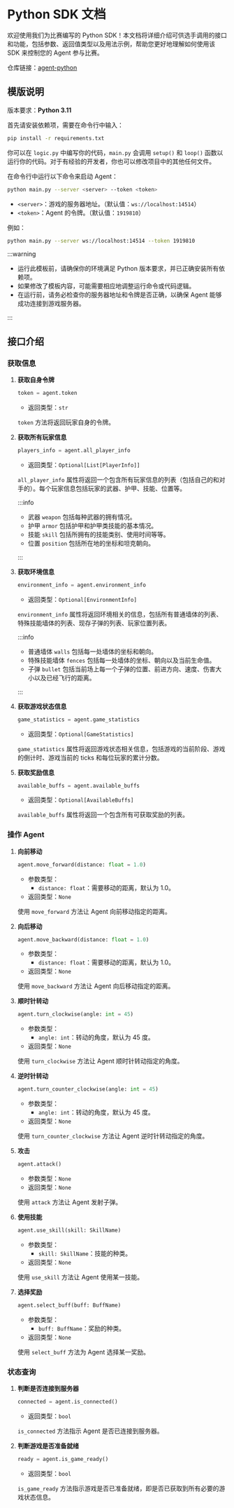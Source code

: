 # Python SDK 文档

欢迎使用我们为比赛编写的 Python SDK！本文档将详细介绍可供选手调用的接口和功能，包括参数、返回值类型以及用法示例，帮助您更好地理解如何使用该 SDK 来控制您的 Agent 参与比赛。

仓库链接：[agent-python](https://github.com/thuasta/thuai-8/releases/download/v0.1.0.1/thuai-8-agent-python.zip)

## 模版说明

版本要求：**Python 3.11**

首先请安装依赖项，需要在命令行中输入：

```bash
pip install -r requirements.txt
```

你可以在 `logic.py` 中编写你的代码，`main.py` 会调用 `setup()` 和 `loop()` 函数以运行你的代码。对于有经验的开发者，你也可以修改项目中的其他任何文件。

在命令行中运行以下命令来启动 Agent：

```bash
python main.py --server <server> --token <token>
```

- `<server>`：游戏的服务器地址。（默认值：`ws://localhost:14514`）
- `<token>`：Agent 的令牌。（默认值：`1919810`）

例如：

```bash
python main.py --server ws://localhost:14514 --token 1919810
```

:::warning

- 运行此模板前，请确保你的环境满足 Python 版本要求，并已正确安装所有依赖项。
- 如果修改了模板内容，可能需要相应地调整运行命令或代码逻辑。
- 在运行前，请务必检查你的服务器地址和令牌是否正确，以确保 Agent 能够成功连接到游戏服务器。

:::

## 接口介绍

### 获取信息

1. **获取自身令牌**

   ```python
   token = agent.token
   ```

   - 返回类型：`str`

   `token` 方法将返回玩家自身的令牌。

2. **获取所有玩家信息**

   ```python
   players_info = agent.all_player_info
   ```

   - 返回类型：`Optional[List[PlayerInfo]]`

   `all_player_info` 属性将返回一个包含所有玩家信息的列表（包括自己的和对手的）。每个玩家信息包括玩家的武器、护甲、技能、位置等。

   :::info

   - 武器 `weapon` 包括每种武器的拥有情况。
   - 护甲 `armor` 包括护甲和护甲类技能的基本情况。
   - 技能 `skill` 包括所拥有的技能类别、使用时间等等。
   - 位置 `position` 包括所在地的坐标和坦克朝向。

   :::

3. **获取环境信息**

   ```python
   environment_info = agent.environment_info
   ```

   - 返回类型：`Optional[EnvironmentInfo]`

   `environment_info` 属性将返回环境相关的信息，包括所有普通墙体的列表、特殊技能墙体的列表、现存子弹的列表、玩家位置列表。

   :::info

   - 普通墙体 `walls` 包括每一处墙体的坐标和朝向。
   - 特殊技能墙体 `fences` 包括每一处墙体的坐标、朝向以及当前生命值。
   - 子弹 `bullet` 包括当前场上每一个子弹的位置、前进方向、速度、伤害大小以及已经飞行的距离。

   :::

4. **获取游戏状态信息**

   ```python
   game_statistics = agent.game_statistics
   ```

   - 返回类型：`Optional[GameStatistics]`

   `game_statistics` 属性将返回游戏状态相关信息，包括游戏的当前阶段、游戏的倒计时、游戏当前的 ticks 和每位玩家的累计分数。

5. **获取奖励信息**

   ```python
   available_buffs = agent.available_buffs
   ```

   - 返回类型：`Optional[AvailableBuffs]`

   `available_buffs` 属性将返回一个包含所有可获取奖励的列表。

### 操作 Agent

1. **向前移动**

   ```python
   agent.move_forward(distance: float = 1.0)
   ```

   - 参数类型：
     - `distance: float`：需要移动的距离，默认为 1.0。
   - 返回类型：`None`

   使用 `move_forward` 方法让 Agent 向前移动指定的距离。

2. **向后移动**

   ```python
   agent.move_backward(distance: float = 1.0)
   ```

   - 参数类型：
     - `distance: float`：需要移动的距离，默认为 1.0。
   - 返回类型：`None`

   使用 `move_backward` 方法让 Agent 向后移动指定的距离。

3. **顺时针转动**

   ```python
   agent.turn_clockwise(angle: int = 45)
   ```

   - 参数类型：
     - `angle: int`：转动的角度，默认为 45 度。
   - 返回类型：`None`

   使用 `turn_clockwise` 方法让 Agent 顺时针转动指定的角度。

4. **逆时针转动**

   ```python
   agent.turn_counter_clockwise(angle: int = 45)
   ```

   - 参数类型：
     - `angle: int`：转动的角度，默认为 45 度。
   - 返回类型：`None`

   使用 `turn_counter_clockwise` 方法让 Agent 逆时针转动指定的角度。

5. **攻击**

   ```python
   agent.attack()
   ```

   - 参数类型：`None`
   - 返回类型：`None`

   使用 `attack` 方法让 Agent 发射子弹。

6. **使用技能**

   ```python
   agent.use_skill(skill: SkillName)
   ```

   - 参数类型：
     - `skill: SkillName`：技能的种类。
   - 返回类型：`None`

   使用 `use_skill` 方法让 Agent 使用某一技能。

7. **选择奖励**

   ```python
   agent.select_buff(buff: BuffName)
   ```

   - 参数类型：
     - `buff: BuffName`：奖励的种类。
   - 返回类型：`None`

   使用 `select_buff` 方法为 Agent 选择某一奖励。

### 状态查询

1. **判断是否连接到服务器**

   ```python
   connected = agent.is_connected()
   ```

   - 返回类型：`bool`

   `is_connected` 方法指示 Agent 是否已连接到服务器。

2. **判断游戏是否准备就绪**

   ```python
   ready = agent.is_game_ready()
   ```

   - 返回类型：`bool`

   `is_game_ready` 方法指示游戏是否已准备就绪，即是否已获取到所有必要的游戏状态信息。
